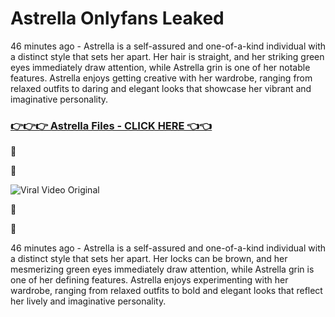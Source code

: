 # Astrella Onlyfans Leaked

<p>46 minutes ago - Astrella is a self-assured and one-of-a-kind individual with a distinct style that sets her apart. Her hair is straight, and her striking green eyes immediately draw attention, while Astrella grin is one of her notable features. Astrella enjoys getting creative with her wardrobe, ranging from relaxed outfits to daring and elegant looks that showcase her vibrant and imaginative personality.</p><p>
<h3><a href="https://fansleaks.com-getfree.pro/astrella" rel="nofollow">👉👉👉 Astrella Files - CLICK HERE 👈👈</a></h3>
<p>🔻</p>
<p>🔻</p> <p>
<a href="https://fansleaks.com-getfree.pro/astrella" rel="nofollow"><img src="https://i.imgur.com/0ZbtXZ5.gif" alt="Viral Video Original" style="max-width: 100%; display: inline-block;" data-target="animated-image.originalImage"></a>
<p>🔻</p>
<p>🔻</p> <p>46 minutes ago - Astrella is a self-assured and one-of-a-kind individual with a distinct style that sets her apart. Her locks can be brown, and her mesmerizing green eyes immediately draw attention, while Astrella grin is one of her defining features. Astrella enjoys experimenting with her wardrobe, ranging from relaxed outfits to bold and elegant looks that reflect her lively and imaginative personality.</p>